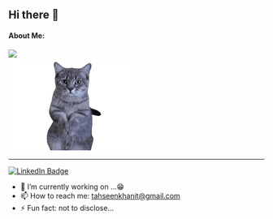 ## Hi there 👋

#### About Me:


<div id="header" align="start">
  <img src="https://media.giphy.com/media/M9gbBd9nbDrOTu1Mqx/giphy.gif" width="70"/>    
</div>

<img src="catC.gif" width="250" height="180"/>

-----

<div id="badges">
  <a target="_blank" href="https://www.linkedin.com/in/tahseen-ahamad-486862192/">
    <img src="https://img.shields.io/badge/LinkedIn-blue?style=for-the-badge&logo=linkedin&logoColor=white" alt="LinkedIn Badge"/>
  </a>
</div>


- 🔭 I’m currently working on ...😁
- 📫 How to reach me: tahseenkhanit@gmail.com
- ⚡ Fun fact: not to disclose...
